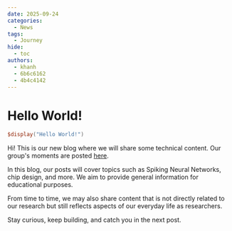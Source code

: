 ```yaml
---
date: 2025-09-24
categories:
  - News
tags:
  - Journey
hide:
  - toc
authors:
  - khanh
  - 6b6c6162
  - 4b4c4142
---
```


# Hello World!

```Verilog
$display("Hello World!")
```

Hi! This is our new blog where we will share some technical content. Our group's moments are posted [here](https://klab-aizu.github.io/moments/).

In this blog, our posts will cover topics such as Spiking Neural Networks, chip design, and more. We aim to provide general information for educational purposes.

From time to time, we may also share content that is not directly related to our research but still reflects aspects of our everyday life as researchers.  

Stay curious, keep building, and catch you in the next post.